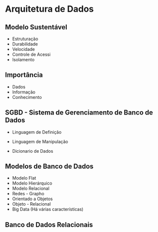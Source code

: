 # Arquitetura de Dados

## Modelo Sustentável 

- Estruturação
- Durabilidade
- Velocidade
- Controle de Acessi
- Isolamento

## Importância 

- Dados
- Informação
- Conhecimento

## SGBD - Sistema de Gerenciamento de Banco de Dados

- Linguagem de Definição

- Linguagem de Manipulação

- Dicionario de Dados

  

## Modelos de Banco de Dados

- Modelo Flat 
- Modelo Hierárquico
- Modelo Relacional 
- Redes - Grapho
- Orientado a Objetos
- Objeto - Relacional
- Big Data (Há várias características)



## Banco de Dados Relacionais 

